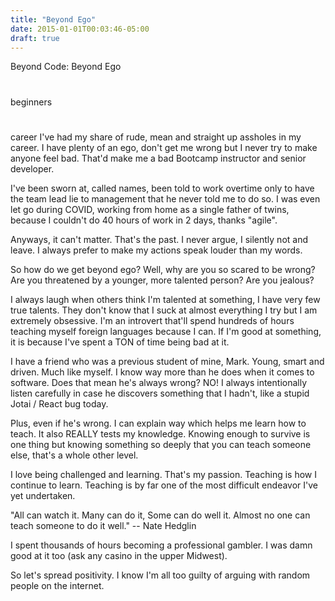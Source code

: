 ```yaml
---
title: "Beyond Ego"
date: 2015-01-01T00:03:46-05:00
draft: true
---
```


Beyond Code: Beyond Ego

#

beginners

#

career
I've had my share of rude, mean and straight up assholes in my career. I have plenty of an ego, don't get me wrong but I never try to make anyone feel bad. That'd make me a bad Bootcamp instructor and senior developer.

I've been sworn at, called names, been told to work overtime only to have the team lead lie to management that he never told me to do so. I was even let go during COVID, working from home as a single father of twins, because I couldn't do 40 hours of work in 2 days, thanks "agile".

Anyways, it can't matter. That's the past. I never argue, I silently not and leave. I always prefer to make my actions speak louder than my words.

So how do we get beyond ego? Well, why are you so scared to be wrong? Are you threatened by a younger, more talented person? Are you jealous?

I always laugh when others think I'm talented at something, I have very few true talents. They don't know that I suck at almost everything I try but I am extremely obsessive. I'm an introvert that'll spend hundreds of hours teaching myself foreign languages because I can. If I'm good at something, it is because I've spent a TON of time being bad at it.

I have a friend who was a previous student of mine, Mark. Young, smart and driven. Much like myself. I know way more than he does when it comes to software. Does that mean he's always wrong? NO! I always intentionally listen carefully in case he discovers something that I hadn't, like a stupid Jotai / React bug today.

Plus, even if he's wrong. I can explain way which helps me learn how to teach. It also REALLY tests my knowledge. Knowing enough to survive is one thing but knowing something so deeply that you can teach someone else, that's a whole other level.

I love being challenged and learning. That's my passion. Teaching is how I continue to learn. Teaching is by far one of the most difficult endeavor I've yet undertaken.

"All can watch it. Many can do it, Some can do well it. Almost no one can teach someone to do it well." -- Nate Hedglin

I spent thousands of hours becoming a professional gambler. I was damn good at it too (ask any casino in the upper Midwest).

So let's spread positivity. I know I'm all too guilty of arguing with random people on the internet.
